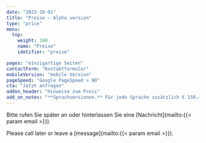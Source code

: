 ```yaml
---
date: "2023-10-01"
title: "Preise — Alpha version"
type: "price"
menu:
  top:
    weight: 100
    name: "Preise"
    idetifier: "preise"

pages: "einzigartige Seiten"
contactForm: "Kontaktformular"
mobileVersion: "mobile Version"
pageSpeed: "Google PageSpeed > 90"
cta: "Jetzt anfragen"
addon_header: "Hinweise zum Preis"
add_on_notes: "**Sprachversionen.** Für jede Sprache zusätzlich € 150,—."
---
```


Bitte rufen Sie später an oder hinterlassen Sie eine [Nachricht](mailto:{{< param email >}}).

Please call later or leave a [message](mailto:{{< param email >}}).
